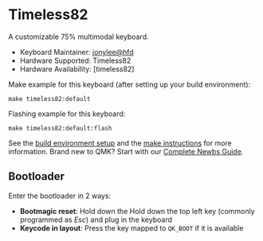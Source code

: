 # Timeless82

A customizable 75% multimodal keyboard.

* Keyboard Maintainer: [jonylee@hfd](https://github.com/jonylee1986)
* Hardware Supported: Timeless82
* Hardware Availability: [timeless82]

Make example for this keyboard (after setting up your build environment):

    make timeless82:default

Flashing example for this keyboard:

    make timeless82:default:flash
    
See the [build environment setup](https://docs.qmk.fm/#/getting_started_build_tools) and the [make instructions](https://docs.qmk.fm/#/getting_started_make_guide) for more information. Brand new to QMK? Start with our [Complete Newbs Guide](https://docs.qmk.fm/#/newbs).

## Bootloader

Enter the bootloader in 2 ways:

* **Bootmagic reset**: Hold down the Hold down the top left key (commonly programmed as *Esc*) and plug in the keyboard
* **Keycode in layout**: Press the key mapped to `QK_BOOT` if it is available
